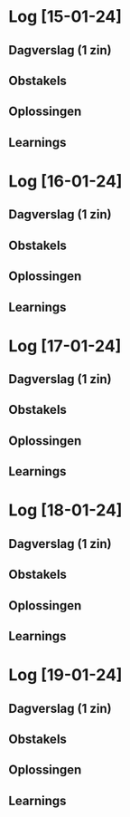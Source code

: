 # Log [15-01-24]


## Dagverslag (1 zin)

## Obstakels

## Oplossingen


## Learnings


# Log [16-01-24]


## Dagverslag (1 zin)


## Obstakels


## Oplossingen


## Learnings



# Log [17-01-24]


## Dagverslag (1 zin)


## Obstakels


## Oplossingen




## Learnings

# Log [18-01-24]


## Dagverslag (1 zin)


## Obstakels


## Oplossingen




## Learnings

# Log [19-01-24]


## Dagverslag (1 zin)


## Obstakels


## Oplossingen


## Learnings

